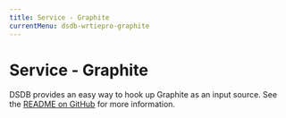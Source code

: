 ```yaml
---
title: Service - Graphite
currentMenu: dsdb-wrtiepro-graphite
---
```


# Service - Graphite

DSDB provides an easy way to hook up Graphite as an input source.
See the [README on GitHub](https://github.com/dasudian/dsdb/blob/master/services/graphite/README.md) for more information.
